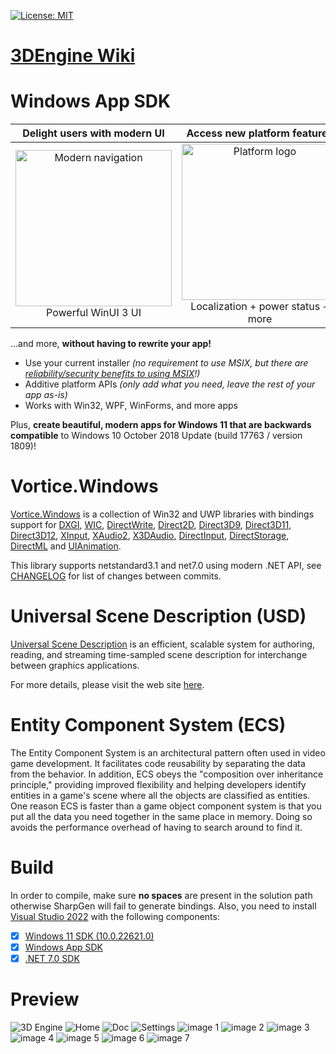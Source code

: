 [![License: MIT](https://img.shields.io/badge/License-MIT-green.svg)](https://github.com/CanTalat-Yakan/3DEngine/blob/master/LICENSE)
# [3DEngine Wiki](https://3DEngine.Wiki)

# Windows App SDK

| Delight users with modern UI | Access new platform features | Backwards compatible |
|:--:|:--:|:--:|
| <img src="https://docs.microsoft.com/media/illustrations/biztalk-get-started-get-started.svg" width=250 alt="Modern navigation"/><br>Powerful WinUI 3 UI | <img src="https://docs.microsoft.com/media/illustrations/biztalk-get-started-scenarios.svg" width=250 alt="Platform logo"/><br>Localization + power status + more<br> | <img src="https://docs.microsoft.com/media/illustrations/biztalk-host-integration-install-configure.svg" width=250 alt="Down-level logo"/><br>Down to Windows 10 1809 |

...and more, **without having to rewrite your app!**

* Use your current installer *(no requirement to use MSIX, but there are [reliability/security benefits to using MSIX](https://docs.microsoft.com/windows/msix/overview#key-features)!)*
* Additive platform APIs *(only add what you need, leave the rest of your app as-is)*
* Works with Win32, WPF, WinForms, and more apps

Plus, **create beautiful, modern apps for Windows 11 that are backwards compatible** to Windows 10 October 2018 Update (build 17763 / version 1809)!


# Vortice.Windows


[Vortice.Windows](https://github.com/amerkoleci/Vortice.Windows) is a collection of Win32 and UWP libraries with bindings support for [DXGI](https://docs.microsoft.com/en-us/windows/desktop/direct3ddxgi/d3d10-graphics-programming-guide-dxgi), [WIC](https://docs.microsoft.com/en-us/windows/desktop/wic/-wic-lh), [DirectWrite](https://docs.microsoft.com/en-us/windows/desktop/directwrite/direct-write-portal), [Direct2D](https://docs.microsoft.com/en-us/windows/desktop/direct2d/direct2d-portal), [Direct3D9](https://docs.microsoft.com/en-us/windows/win32/direct3d9/dx9-graphics), [Direct3D11](https://docs.microsoft.com/en-us/windows/desktop/direct3d11/atoc-dx-graphics-direct3d-11), [Direct3D12](https://docs.microsoft.com/en-us/windows/desktop/direct3d12/directx-12-programming-guide), [XInput](https://docs.microsoft.com/en-us/windows/win32/xinput/getting-started-with-xinput), [XAudio2](https://docs.microsoft.com/en-us/windows/win32/xaudio2/xaudio2-introduction), [X3DAudio](https://docs.microsoft.com/it-it/windows/win32/xaudio2/x3daudio), [DirectInput](https://docs.microsoft.com/en-us/previous-versions/windows/desktop/ee416842(v=vs.85)), [DirectStorage](https://devblogs.microsoft.com/directx/landing-page/), [DirectML](https://docs.microsoft.com/en-us/windows/ai/directml/dml-intro) and [UIAnimation](https://docs.microsoft.com/en-us/windows/win32/api/_uianimation).

This library supports netstandard3.1 and net7.0 using modern .NET API, see [CHANGELOG](https://github.com/amerkoleci/Vortice.Windows/blob/main/CHANGELOG.md) for list of changes between commits.

# Universal Scene Description (USD) 

[Universal Scene Description](https://developer.nvidia.com/usd) is an efficient, scalable system for
authoring, reading, and streaming time-sampled scene description for
interchange between graphics applications.

For more details, please visit the web site [here](http://openusd.org).

# Entity Component System (ECS)

The Entity Component System is an architectural pattern often used in video game development. It facilitates code reusability by separating the data from the behavior. In addition, ECS obeys the "composition over inheritance principle," providing improved flexibility and helping developers identify entities in a game's scene where all the objects are classified as entities. One reason ECS is faster than a game object component system is that you put all the data you need together in the same place in memory. Doing so avoids the performance overhead of having to search around to find it.

# Build

In order to compile, make sure **no spaces** are present in the solution path otherwise SharpGen will fail to generate bindings.
Also, you need to install [Visual Studio 2022](https://visualstudio.microsoft.com/vs/) with the following components:

- [x] [Windows 11 SDK (10.0.22621.0)](https://developer.microsoft.com/en-us/windows/downloads/windows-sdk)
- [x] [Windows App SDK](https://learn.microsoft.com/en-us/windows/apps/windows-app-sdk/downloads)
- [x] [.NET 7.0 SDK](https://dotnet.microsoft.com/en-us/download/dotnet/7.0)

# Preview
![3D Engine](https://drive.google.com/uc?export=view&id=170eLySL90SpNPX44mh-mmovyXwpWQZVj)
![Home](https://drive.google.com/uc?export=view&id=1v-Z-WKouFL75Nlg85uCq9ffLggrpPKE0)
![Doc](https://drive.google.com/uc?export=view&id=1w2v9zC1jUfXvSp1aTyq6G3fTWTnz8koa)
![Settings](https://drive.google.com/uc?export=view&id=165NHfmJG2d2YmcXdJ1NcgH8Y4gTvOLZa)
![image 1](https://drive.google.com/uc?export=view&id=1HJbfFVhr8uwGUEskEbIUSIyG5WPamrAC)
![image 2](https://drive.google.com/uc?export=view&id=1OdxSjVUvRswUxk7QC7TjZmQz7slKjBqF)
![image 3](https://drive.google.com/uc?export=view&id=1Xo2Fm0iDfSitcbhXNZ2pMgiHWCtKJFaM)
![image 4](https://drive.google.com/uc?export=view&id=1W6ouLBRJ6bYkq-vIlke44YdiOtzMC9um)
![image 5](https://drive.google.com/uc?export=view&id=1Fv8Z-N4vnPL4fIL-E7sABV8V6dLRz-Yn)
![image 6](https://drive.google.com/uc?export=view&id=1Y0bj1AUBgcbweB0mU712mJj5xdUGJ34P)
![image 7](https://drive.google.com/uc?export=view&id=1gx5dcSIT0LH-FORZuRT7Zsk_KvO0mXxP)
